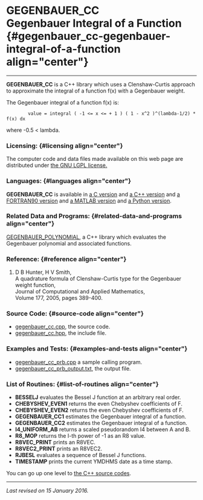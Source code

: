 GEGENBAUER\_CC\
Gegenbauer Integral of a Function {#gegenbauer_cc-gegenbauer-integral-of-a-function align="center"}
=================================

------------------------------------------------------------------------

**GEGENBAUER\_CC** is a C++ library which uses a Clenshaw-Curtis
approach to approximate the integral of a function f(x) with a
Gegenbauer weight.

The Gegenbauer integral of a function f(x) is:

            value = integral ( -1 <= x <= + 1 ) ( 1 - x^2 )^(lambda-1/2) * f(x) dx
          

where -0.5 &lt; lambda.

### Licensing: {#licensing align="center"}

The computer code and data files made available on this web page are
distributed under [the GNU LGPL license.](../../txt/gnu_lgpl.txt)

### Languages: {#languages align="center"}

**GEGENBAUER\_CC** is available in [a C
version](../../c_src/gegenbauer_cc/gegenbauer_cc.html) and [a C++
version](../../cpp_src/gegenbauer_cc/gegenbauer_cc.html) and [a
FORTRAN90 version](../../f_src/gegenbauer_cc/gegenbauer_cc.html) and [a
MATLAB version](../../m_src/gegenbauer_cc/gegenbauer_cc.html) and [a
Python version](../../py_src/gegenbauer_cc/gegenbauer_cc.html).

### Related Data and Programs: {#related-data-and-programs align="center"}

[GEGENBAUER\_POLYNOMIAL](../../cpp_src/gegenbauer_polynomial/gegenbauer_polynomial.html),
a C++ library which evaluates the Gegenbauer polynomial and associated
functions.

### Reference: {#reference align="center"}

1.  D B Hunter, H V Smith,\
    A quadrature formula of Clenshaw-Curtis type for the Gegenbauer
    weight function,\
    Journal of Computational and Applied Mathematics,\
    Volume 177, 2005, pages 389-400.

### Source Code: {#source-code align="center"}

-   [gegenbauer\_cc.cpp](gegenbauer_cc.cpp), the source code.
-   [gegenbauer\_cc.hpp](gegenbauer_cc.hpp), the include file.

### Examples and Tests: {#examples-and-tests align="center"}

-   [gegenbauer\_cc\_prb.cpp](gegenbauer_cc_prb.cpp) a sample calling
    program.
-   [gegenbauer\_cc\_prb\_output.txt](gegenbauer_cc_prb_output.txt), the
    output file.

### List of Routines: {#list-of-routines align="center"}

-   **BESSELJ** evaluates the Bessel J function at an arbitrary real
    order.
-   **CHEBYSHEV\_EVEN1** returns the even Chebyshev coefficients of F.
-   **CHEBYSHEV\_EVEN2** returns the even Chebyshev coefficients of F.
-   **GEGENBAUER\_CC1** estimates the Gegenbauer integral of a function.
-   **GEGENBAUER\_CC2** estimates the Gegenbauer integral of a function.
-   **I4\_UNIFORM\_AB** returns a scaled pseudorandom I4 between A
    and B.
-   **R8\_MOP** returns the I-th power of -1 as an R8 value.
-   **R8VEC\_PRINT** prints an R8VEC.
-   **R8VEC2\_PRINT** prints an R8VEC2.
-   **RJBESL** evaluates a sequence of Bessel J functions.
-   **TIMESTAMP** prints the current YMDHMS date as a time stamp.

You can go up one level to [the C++ source codes](../cpp_src.html).

------------------------------------------------------------------------

*Last revised on 15 January 2016.*
